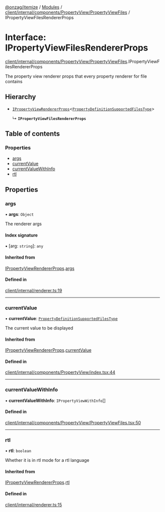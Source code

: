 [@onzag/itemize](../README.md) / [Modules](../modules.md) / [client/internal/components/PropertyView/PropertyViewFiles](../modules/client_internal_components_PropertyView_PropertyViewFiles.md) / IPropertyViewFilesRendererProps

# Interface: IPropertyViewFilesRendererProps

[client/internal/components/PropertyView/PropertyViewFiles](../modules/client_internal_components_PropertyView_PropertyViewFiles.md).IPropertyViewFilesRendererProps

The property view renderer props that every property renderer
for file contains

## Hierarchy

- [`IPropertyViewRendererProps`](client_internal_components_PropertyView.IPropertyViewRendererProps.md)<[`PropertyDefinitionSupportedFilesType`](../modules/base_Root_Module_ItemDefinition_PropertyDefinition_types_files.md#propertydefinitionsupportedfilestype)\>

  ↳ **`IPropertyViewFilesRendererProps`**

## Table of contents

### Properties

- [args](client_internal_components_PropertyView_PropertyViewFiles.IPropertyViewFilesRendererProps.md#args)
- [currentValue](client_internal_components_PropertyView_PropertyViewFiles.IPropertyViewFilesRendererProps.md#currentvalue)
- [currentValueWithInfo](client_internal_components_PropertyView_PropertyViewFiles.IPropertyViewFilesRendererProps.md#currentvaluewithinfo)
- [rtl](client_internal_components_PropertyView_PropertyViewFiles.IPropertyViewFilesRendererProps.md#rtl)

## Properties

### args

• **args**: `Object`

The renderer args

#### Index signature

▪ [arg: `string`]: `any`

#### Inherited from

[IPropertyViewRendererProps](client_internal_components_PropertyView.IPropertyViewRendererProps.md).[args](client_internal_components_PropertyView.IPropertyViewRendererProps.md#args)

#### Defined in

[client/internal/renderer.ts:19](https://github.com/onzag/itemize/blob/a24376ed/client/internal/renderer.ts#L19)

___

### currentValue

• **currentValue**: [`PropertyDefinitionSupportedFilesType`](../modules/base_Root_Module_ItemDefinition_PropertyDefinition_types_files.md#propertydefinitionsupportedfilestype)

The current value to be displayed

#### Inherited from

[IPropertyViewRendererProps](client_internal_components_PropertyView.IPropertyViewRendererProps.md).[currentValue](client_internal_components_PropertyView.IPropertyViewRendererProps.md#currentvalue)

#### Defined in

[client/internal/components/PropertyView/index.tsx:44](https://github.com/onzag/itemize/blob/a24376ed/client/internal/components/PropertyView/index.tsx#L44)

___

### currentValueWithInfo

• **currentValueWithInfo**: `IPropertyViewWithInfo`[]

#### Defined in

[client/internal/components/PropertyView/PropertyViewFiles.tsx:50](https://github.com/onzag/itemize/blob/a24376ed/client/internal/components/PropertyView/PropertyViewFiles.tsx#L50)

___

### rtl

• **rtl**: `boolean`

Whether it is in rtl mode for a rtl language

#### Inherited from

[IPropertyViewRendererProps](client_internal_components_PropertyView.IPropertyViewRendererProps.md).[rtl](client_internal_components_PropertyView.IPropertyViewRendererProps.md#rtl)

#### Defined in

[client/internal/renderer.ts:15](https://github.com/onzag/itemize/blob/a24376ed/client/internal/renderer.ts#L15)
